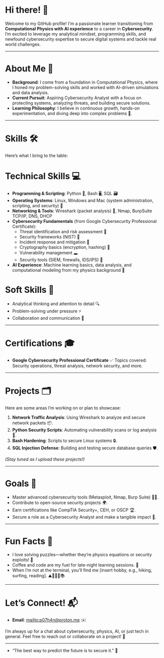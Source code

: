 # Hi there! 👋

Welcome to my GitHub profile! I'm a passionate learner transitioning from **Computational Physics with AI experience** to a career in **Cybersecurity**. I’m excited to leverage my analytical mindset, programming skills, and newfound cybersecurity expertise to secure digital systems and tackle real world challenges.

---

# About Me 🌟
- **Background**: I come from a foundation in Computational Physics, where I honed my problem-solving skills and worked with AI-driven simulations and data analysis.
- **Current Pursuit**: Aspiring Cybersecurity Analyst with a focus on protecting systems, analyzing threats, and building secure solutions.
- **Learning Philosophy**: I believe in continuous growth, hands-on experimentation, and diving deep into complex problems 🚀.

---

# Skills 🛠️
Here’s what I bring to the table:

# Technical Skills 💻
- **Programming & Scripting**: Python 🐍, Bash 🖥️, SQL 🗃️
- **Operating Systems**: Linux, Windows and Mac (system administration, scripting, and security) 🐧
- **Networking & Tools**: Wireshark (packet analysis) 📡, Nmap, BurpSuite TCP/IP, DNS, DHCP
- **Cybersecurity Fundamentals** (from Google Cybersecurity Professional Certificate):
  - Threat identification and risk assessment 🎯
  - Security frameworks (NIST) 📜
  - Incident response and mitigation 🚨
  - Cryptography basics (encryption, hashing) 🔐
  - Vulnerability management 🕳️
  - Security tools (SIEM, firewalls, IDS/IPS) 🧱
- **AI Experience**: Machine learning basics, data analysis, and computational modeling from my physics background 🧠

# Soft Skills 🌱
- Analytical thinking and attention to detail 🔍
- Problem-solving under pressure ⚡
- Collaboration and communication 👥

---

# Certifications 🎓
- **Google Cybersecurity Professional Certificate** ✅ 
  Topics covered: Security operations, threat analysis, network security, and more.

---

# Projects 🗂️
Here are some areas I’m working on or plan to showcase:
1. **Network Traffic Analysis**: Using Wireshark to analyze and secure network packets 📦.
2. **Python Security Scripts**: Automating vulnerability scans or log analysis 🤖.
3. **Bash Hardening**: Scripts to secure Linux systems 🔒.
4. **SQL Injection Defense**: Building and testing secure database queries 🛡️.

*(Stay tuned as I upload these projects!)*

---

# Goals 🎯
- Master advanced cybersecurity tools (Metasploit, Nmap, Burp Suite) 🕵️‍♂️.
- Contribute to open-source security projects 🌍.
- Earn certifications like CompTIA Security+, CEH, or OSCP 🏆.
- Secure a role as a Cybersecurity Analyst and make a tangible impact 🌊.

---

# Fun Facts 🎉
- I love solving puzzles—whether they’re physics equations or security exploits! 🧩
- Coffee and code are my fuel for late-night learning sessions. 🌙
- When I’m not at the terminal, you’ll find me [insert hobby, e.g., hiking, surfing, reading]. ⛰️🏄🏻‍♂️📚

---

# Let’s Connect! 📬
- **Email**: [mailto:p07h4n@proton.me](mailto:p07h4n@proton.me) ✉️

I’m always up for a chat about cybersecurity, physics, AI, or just tech in general. Feel free to reach out or collaborate on a project! 🤝

---

- “The best way to predict the future is to secure it.” 🌟
​​​​​​​​​​​​​​​​​​​​​​​​​​​​​​​​​​​​​​​​​​​​​​​​​​
<!--
**p07h4n/p07h4n** is a ✨ _special_ ✨ repository because its `README.md` (this file) appears on your GitHub profile.

Here are some ideas to get you started:

- 🔭 I’m currently working on ...
- 🌱 I’m currently learning ...
- 👯 I’m looking to collaborate on ...
- 🤔 I’m looking for help with ...
- 💬 Ask me about ...
- 📫 How to reach me: ...
- 😄 Pronouns: ...
- ⚡ Fun fact: ...
-->
